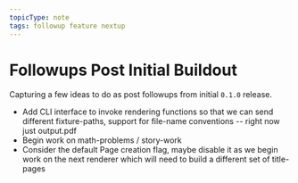 ```yaml
---
topicType: note
tags: followup feature nextup
---
```


# Followups Post Initial Buildout

Capturing a few ideas to do as post followups from initial `0.1.0` release.

* Add CLI interface to invoke rendering functions so that we can send different fixture-paths, support for file-name conventions -- right now just output.pdf
* Begin work on math-problems / story-work
* Consider the default Page creation flag, maybe disable it as we begin work on the next renderer which will need to build a different set of title-pages
